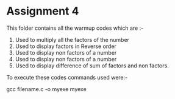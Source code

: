# Assignment 4
 This folder contains all the warmup codes which are :- 
 1. Used to multiply all the factors of the number
 2. Used to display factors in Reverse order
 3. Used to display non factors of a number
 4. Used to display non factors of a number
 5. Used to display difference of sum of factors and non factors.
 
 To execute these codes commands used were:- 
 
 gcc filename.c -o myexe 
 myexe
